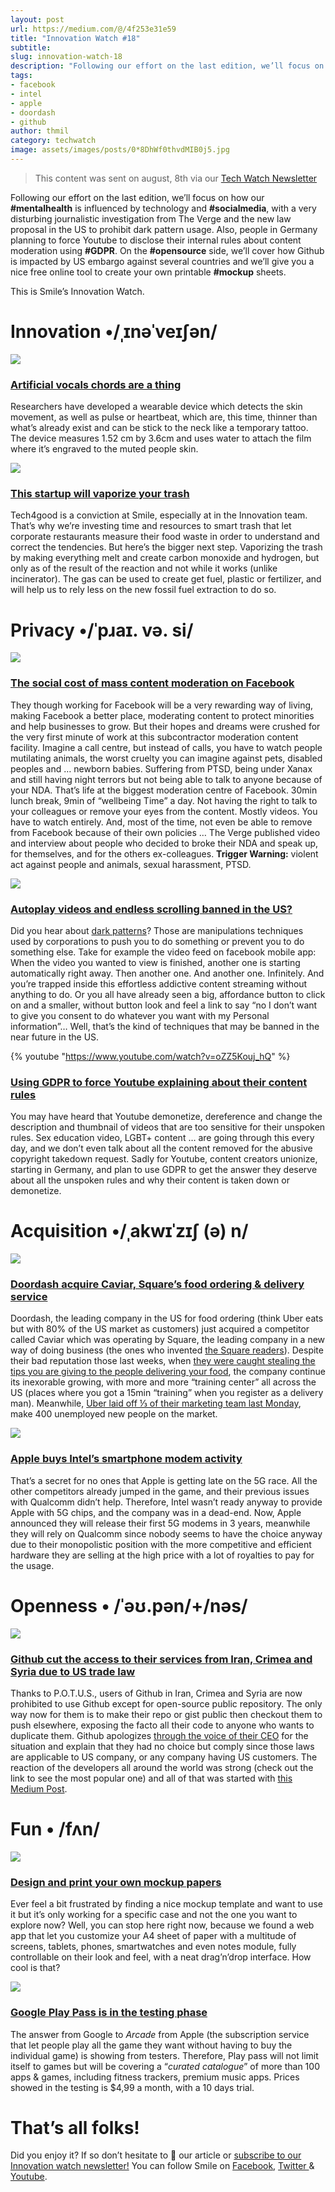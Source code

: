 ```yaml
---
layout: post
url: https://medium.com/@/4f253e31e59
title: "Innovation Watch #18"
subtitle:
slug: innovation-watch-18
description: "Following our effort on the last edition, we’ll focus on how our #mentalhealth is influenced by technology and #socialmedia, with a very disturbing journalistic investigation from The Verge and the ne"
tags:
- facebook
- intel
- apple
- doordash
- github
author: thmil
category: techwatch
image: assets/images/posts/0*8DhWf0thvdMIB0j5.jpg
---
```


> This content was sent on august, 8th via our [Tech Watch Newsletter](https://mailchi.mp/c414f1508567/techwatch)

Following our effort on the last edition, we’ll focus on how our **#mentalhealth** is influenced by technology and **#socialmedia**, with a very disturbing journalistic investigation from The Verge and the new law proposal in the US to prohibit dark pattern usage. Also, people in Germany planning to force Youtube to disclose their internal rules about content moderation using **#GDPR**. On the **#opensource** side, we’ll cover how Github is impacted by US embargo against several countries and we’ll give you a nice free online tool to create your own printable **#mockup** sheets.

This is Smile’s Innovation Watch.

# Innovation •/ˌɪnəˈveɪʃən/

![](/assets/images/posts/0*SvIasOnA5Bn_FH9L.jpg)

### [Artificial vocals chords are a thing](https://www.acs.org/content/acs/en/pressroom/presspacs/2019/acs-presspac-july-24-2019/artificial-throat-could-someday-help-mute-people-speak.html)

Researchers have developed a wearable device which detects the skin movement, as well as pulse or heartbeat, which are, this time, thinner than what’s already exist and can be stick to the neck like a temporary tattoo. The device measures 1.52 cm by 3.6cm and uses water to attach the film where it’s engraved to the muted people skin.

![](/assets/images/posts/0*gi-PXxR98IE_KghS.png)

### [This startup will vaporize your trash](https://www.fastcompany.com/90382101/this-startup-just-raised-33-million-to-vaporize-trash)

Tech4good is a conviction at Smile, especially at in the Innovation team. That’s why we’re investing time and resources to smart trash that let corporate restaurants measure their food waste in order to understand and correct the tendencies. But here’s the bigger next step. Vaporizing the trash by making everything melt and create carbon monoxide and hydrogen, but only as of the result of the reaction and not while it works (unlike incinerator). The gas can be used to create get fuel, plastic or fertilizer, and will help us to rely less on the new fossil fuel extraction to do so.

# Privacy •/ˈpɹaɪ. və. si/

![](/assets/images/posts/0*8DhWf0thvdMIB0j5.jpg)

### [The social cost of mass content moderation on Facebook](https://www.theverge.com/2019/6/19/18681845/facebook-moderator-interviews-video-trauma-ptsd-cognizant-tampa)

They though working for Facebook will be a very rewarding way of living, making Facebook a better place, moderating content to protect minorities and help businesses to grow. But their hopes and dreams were crushed for the very first minute of work at this subcontractor moderation content facility. Imagine a call centre, but instead of calls, you have to watch people mutilating animals, the worst cruelty you can imagine against pets, disabled peoples and … newborn babies. Suffering from PTSD, being under Xanax and still having night terrors but not being able to talk to anyone because of your NDA. That’s life at the biggest moderation centre of Facebook. 30min lunch break, 9min of “wellbeing Time” a day. Not having the right to talk to your colleagues or remove your eyes from the content. Mostly videos. You have to watch entirely. And, most of the time, not even be able to remove from Facebook because of their own policies … The Verge published video and interview about people who decided to broke their NDA and speak up, for themselves, and for the others ex-colleagues.
**Trigger Warning:** violent act against people and animals, sexual harassment, PTSD.

![](/assets/images/posts/0*tgzbPnP-9Qe5nDKj.png)

### [Autoplay videos and endless scrolling banned in the US?](https://www.theverge.com/2019/7/30/20746878/josh-hawley-dark-patterns-platform-design-autoplay-youtube-videos-scrolling-snapstreaks-illegal)

Did you hear about [dark patterns](https://www.darkpatterns.org/)? Those are manipulations techniques used by corporations to push you to do something or prevent you to do something else. Take for example the video feed on facebook mobile app: When the video you wanted to view is finished, another one is starting automatically right away. Then another one. And another one. Infinitely. And you’re trapped inside this effortless addictive content streaming without anything to do. Or you all have already seen a big, affordance button to click on and a smaller, without button look and feel a link to say “no I don’t want to give you consent to do whatever you want with my Personal information”… Well, that’s the kind of techniques that may be banned in the near future in the US.

{% youtube "https://www.youtube.com/watch?v=oZZ5Kouj_hQ" %}

### [Using GDPR to force Youtube explaining about their content rules](https://www.vice.com/en_us/article/j5wy8d/the-youtubers-union-is-not-messing-around)

You may have heard that Youtube demonetize, dereference and change the description and thumbnail of videos that are too sensitive for their unspoken rules. Sex education video, LGBT+ content … are going through this every day, and we don’t even talk about all the content removed for the abusive copyright takedown request. Sadly for Youtube, content creators unionize, starting in Germany, and plan to use GDPR to get the answer they deserve about all the unspoken rules and why their content is taken down or demonetize.

# Acquisition •/ˌakwɪˈzɪʃ (ə) n/

![](/assets/images/posts/0*_gCiADomDhaieKJ8.png)

### [Doordash acquire Caviar, Square’s food ordering & delivery service](https://www.prnewswire.com/news-releases/doordash-signs-definitive-agreement-to-acquire-caviar-squares-food-ordering-platform-300895200.html)

Doordash, the leading company in the US for food ordering (think Uber eats but with 80% of the US market as customers) just acquired a competitor called Caviar which was operating by Square, the leading company in a new way of doing business (the ones who invented [the Square readers](https://squareup.com/us/en/payments/in-person-payments)). Despite their bad reputation those last weeks, when [they were caught stealing the tips you are giving to the people delivering your food](https://gizmodo.com/doordash-says-it-s-very-sorry-you-noticed-its-tip-skimm-1836652047), the company continue its inexorable growing, with more and more “training center” all across the US (places where you got a 15min “training” when you register as a delivery man). Meanwhile, [Uber laid off ⅓ of their marketing team last Monday](https://www.nytimes.com/2019/07/29/technology/uber-job-cuts.html), make 400 unemployed new people on the market.

![](/assets/images/posts/0*oVvli6x-WfJnMjN3.png)

### [Apple buys Intel’s smartphone modem activity](https://www.theverge.com/2019/7/25/8909671/apple-intel-5g-smartphone-modems-acquisition)

That’s a secret for no ones that Apple is getting late on the 5G race. All the other competitors already jumped in the game, and their previous issues with Qualcomm didn’t help. Therefore, Intel wasn’t ready anyway to provide Apple with 5G chips, and the company was in a dead-end. Now, Apple announced they will release their first 5G modems in 3 years, meanwhile they will rely on Qualcomm since nobody seems to have the choice anyway due to their monopolistic position with the more competitive and efficient hardware they are selling at the high price with a lot of royalties to pay for the usage.

# Openness • /ˈəʊ.pən/+/nəs/

![](/assets/images/posts/0*AyP79skm_tEOb80c.png)

### [Github cut the access to their services from Iran, Crimea and Syria due to US trade law](https://github.com/1995parham/github-do-not-ban-us)

Thanks to P.O.T.U.S., users of Github in Iran, Crimea and Syria are now prohibited to use Github except for open-source public repository. The only way now for them is to make their repo or gist public then checkout them to push elsewhere, exposing the facto all their code to anyone who wants to duplicate them. Github apologizes [through the voice of their CEO](https://twitter.com/natfriedman/status/1155311121038864384) for the situation and explain that they had no choice but comply since those laws are applicable to US company, or any company having US customers. The reaction of the developers all around the world was strong (check out the link to see the most popular one) and all of that was started with [this Medium Post](https://medium.com/@hamed/github-blocked-my-account-and-they-think-im-developing-nuclear-weapons-e7e1fe62cb74).

# Fun • /fʌn/

![](/assets/images/posts/0*NY_KqrB0hITPVKEa.png)

### [Design and print your own mockup papers](https://alexadam.github.io/demos/printable-mockups/index.html)

Ever feel a bit frustrated by finding a nice mockup template and want to use it but it’s only working for a specific case and not the one you want to explore now? Well, you can stop here right now, because we found a web app that let you customize your A4 sheet of paper with a multitude of screens, tablets, phones, smartwatches and even notes module, fully controllable on their look and feel, with a neat drag’n’drop interface. How cool is that?

![](/assets/images/posts/0*dGNnm0wjCFly0PW.jpg)

### [Google Play Pass is in the testing phase](https://www.nytimes.com/2019/07/29/technology/uber-job-cuts.html)

The answer from Google to *Arcade* from Apple (the subscription service that let people play all the game they want without having to buy the individual game) is showing from testers. Therefore, Play pass will not limit itself to games but will be covering a “*curated catalogue*” of more than 100 apps & games, including fitness trackers, premium music apps. Prices showed in the testing is $4,99 a month, with a 10 days trial.

# That’s all folks!

Did you enjoy it? If so don’t hesitate to 👏 our article or [subscribe to our Innovation watch newsletter!](https://mailchi.mp/c414f1508567/techwatch) You can follow Smile on [Facebook](https://www.facebook.com/smileopensource), [Twitter ](https://www.twitter.com/GroupeSmile)& [Youtube](http://www.youtube.com/user/SmileOpenSource).


